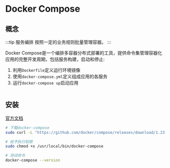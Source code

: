 # Docker Compose


## 概念

:::tip 服务编排
按照一定的业务规则批量管理容器。
:::

Docker Compose是一个编排多容器分布式部署的工具，提供命令集管理容器化应用的完整开发周期，包括服务构建，启动和停止:

1. 利用`Dockerfile`定义运行环境镜像
2. 使用`docker-compose.yml`定义组成应用的各服务
3. 运行`docker-compose up`启动应用

<img :src="$withBase('/docker-compose.png')">

## 安装

[官方文档](https://docs.docker.com/compose/install/)

```bash
# 下载docker-compose
sudo curl -L "https://github.com/docker/compose/releases/download/1.23.2/docker-compose-$(uname -s)-$(uname -m)" -o /usr/local/bin/docker-compose

# 给予执行权限
sudo chmod +x /usr/local/bin/docker-compose

# 测试命令
docker-compose --version
```
